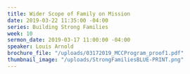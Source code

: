 ```yaml
---
title: Wider Scope of Family on Mission
date: 2019-03-22 11:35:00 -04:00
series: Building Strong Families
week: 10
sermon_date: 2019-03-17 11:00:00 -04:00
speaker: Louis Arnold
brochure_file: "/uploads/03172019_MCCProgram_proof1.pdf"
thumbnail_image: "/uploads/StrongFamiliesBLUE-PRINT.png"
---
```


